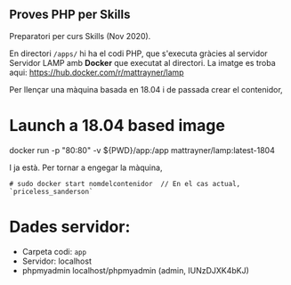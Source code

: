 ## Proves PHP per Skills

Preparatori per curs Skills (Nov 2020).

En directori `/apps/` hi ha el codi PHP, que s'executa gràcies al servidor Servidor LAMP amb **Docker** que executat al directori. La imatge es troba aqui: https://hub.docker.com/r/mattrayner/lamp

Per llençar una màquina basada en 18.04 i de passada crear el contenidor,

# Launch a 18.04 based image
docker run -p "80:80" -v ${PWD}/app:/app mattrayner/lamp:latest-1804

I ja està. Per tornar a engegar la màquina, 

    # sudo docker start nomdelcontenidor  // En el cas actual, `priceless_sanderson`

# Dades servidor:

- Carpeta codi:     `app`
- Servidor:  		 localhost
- phpmyadmin         localhost/phpmyadmin   (admin,  IUNzDJXK4bKJ)



